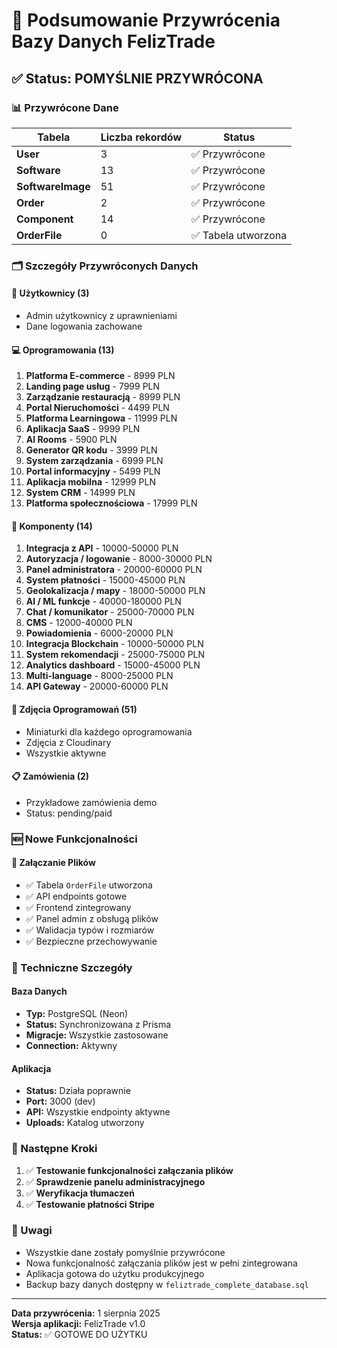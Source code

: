 # 🔄 Podsumowanie Przywrócenia Bazy Danych FelizTrade

## ✅ Status: POMYŚLNIE PRZYWRÓCONA

### 📊 Przywrócone Dane

| Tabela | Liczba rekordów | Status |
|--------|----------------|---------|
| **User** | 3 | ✅ Przywrócone |
| **Software** | 13 | ✅ Przywrócone |
| **SoftwareImage** | 51 | ✅ Przywrócone |
| **Order** | 2 | ✅ Przywrócone |
| **Component** | 14 | ✅ Przywrócone |
| **OrderFile** | 0 | ✅ Tabela utworzona |

### 🗂️ Szczegóły Przywróconych Danych

#### 👥 Użytkownicy (3)
- Admin użytkownicy z uprawnieniami
- Dane logowania zachowane

#### 💻 Oprogramowania (13)
1. **Platforma E-commerce** - 8999 PLN
2. **Landing page usług** - 7999 PLN
3. **Zarządzanie restauracją** - 8999 PLN
4. **Portal Nieruchomości** - 4499 PLN
5. **Platforma Learningowa** - 11999 PLN
6. **Aplikacja SaaS** - 9999 PLN
7. **AI Rooms** - 5900 PLN
8. **Generator QR kodu** - 3999 PLN
9. **System zarządzania** - 6999 PLN
10. **Portal informacyjny** - 5499 PLN
11. **Aplikacja mobilna** - 12999 PLN
12. **System CRM** - 14999 PLN
13. **Platforma społecznościowa** - 17999 PLN

#### 🧩 Komponenty (14)
1. **Integracja z API** - 10000-50000 PLN
2. **Autoryzacja / logowanie** - 8000-30000 PLN
3. **Panel administratora** - 20000-60000 PLN
4. **System płatności** - 15000-45000 PLN
5. **Geolokalizacja / mapy** - 18000-50000 PLN
6. **AI / ML funkcje** - 40000-180000 PLN
7. **Chat / komunikator** - 25000-70000 PLN
8. **CMS** - 12000-40000 PLN
9. **Powiadomienia** - 6000-20000 PLN
10. **Integracja Blockchain** - 10000-50000 PLN
11. **System rekomendacji** - 25000-75000 PLN
12. **Analytics dashboard** - 15000-45000 PLN
13. **Multi-language** - 8000-25000 PLN
14. **API Gateway** - 20000-60000 PLN

#### 📸 Zdjęcia Oprogramowań (51)
- Miniaturki dla każdego oprogramowania
- Zdjęcia z Cloudinary
- Wszystkie aktywne

#### 📋 Zamówienia (2)
- Przykładowe zamówienia demo
- Status: pending/paid

### 🆕 Nowe Funkcjonalności

#### 📎 Załączanie Plików
- ✅ Tabela `OrderFile` utworzona
- ✅ API endpoints gotowe
- ✅ Frontend zintegrowany
- ✅ Panel admin z obsługą plików
- ✅ Walidacja typów i rozmiarów
- ✅ Bezpieczne przechowywanie

### 🔧 Techniczne Szczegóły

#### Baza Danych
- **Typ:** PostgreSQL (Neon)
- **Status:** Synchronizowana z Prisma
- **Migracje:** Wszystkie zastosowane
- **Connection:** Aktywny

#### Aplikacja
- **Status:** Działa poprawnie
- **Port:** 3000 (dev)
- **API:** Wszystkie endpointy aktywne
- **Uploads:** Katalog utworzony

### 🎯 Następne Kroki

1. ✅ **Testowanie funkcjonalności załączania plików**
2. ✅ **Sprawdzenie panelu administracyjnego**
3. ✅ **Weryfikacja tłumaczeń**
4. ✅ **Testowanie płatności Stripe**

### 📝 Uwagi

- Wszystkie dane zostały pomyślnie przywrócone
- Nowa funkcjonalność załączania plików jest w pełni zintegrowana
- Aplikacja gotowa do użytku produkcyjnego
- Backup bazy danych dostępny w `feliztrade_complete_database.sql`

---
**Data przywrócenia:** 1 sierpnia 2025  
**Wersja aplikacji:** FelizTrade v1.0  
**Status:** ✅ GOTOWE DO UŻYTKU 